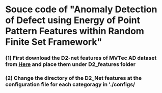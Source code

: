 # Souce code of "Anomaly Detection of Defect using Energy of Point Pattern Features within Random Finite Set Framework"


### (1) First download the D2-net features of MVTec AD dataset from [Here](https://arxiv.org/pdf/2008.12577.pdf) and place them under D2_features folder
### (2) Change the directory of the D2_Net features at the configuration file for each categoragy in './configs/
